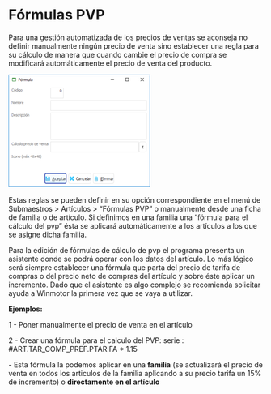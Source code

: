 # Fórmulas PVP

Para una gestión automatizada de los precios de ventas se aconseja no definir manualmente ningún precio de venta sino establecer una regla para su cálculo de manera que cuando cambie el precio de compra se modificará automáticamente el precio de venta del producto.

![](<../../../.gitbook/assets/image (16) (1).png>)

Estas reglas se pueden definir en su opción correspondiente en el menú de Submaestros > Artículos > “Fórmulas PVP” o manualmente desde una ficha de familia o de artículo. Si definimos en una familia una “fórmula para el cálculo del pvp” ésta se aplicará automáticamente a los artículos a los que se asigne dicha familia.

Para la edición de fórmulas de cálculo de pvp el programa presenta un asistente donde se podrá operar con los datos del artículo. Lo más lógico será siempre establecer una fórmula que parta del precio de tarifa de compras o del precio neto de compras del artículo y sobre éste aplicar un incremento. Dado que el asistente es algo complejo se recomienda solicitar ayuda a Winmotor la primera vez que se vaya a utilizar.

**Ejemplos:**

1 - Poner manualmente el precio de venta en el artículo

2 - Crear una fórmula para el calculo del PVP: serie : #ART.TAR\_COMP\_PREF.PTARIFA \* 1.15

\- Esta fórmula la podemos aplicar en una **familia** (se actualizará el precio de venta en todos los articulos de la familia aplicando a su precio tarifa un 15% de incremento) o **directamente en el artículo**
